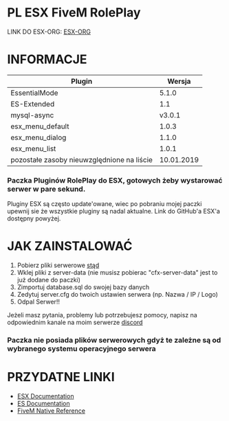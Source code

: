 # PL ESX FiveM RolePlay
LINK DO ESX-ORG:
[ESX-ORG](https://github.com/ESX-Org)

# INFORMACJE

| Plugin | Wersja |
| --- | --- |
| EssentialMode | 5.1.0 |
| ES-Extended | 1.1 |
| mysql-async | v3.0.1 |
| esx_menu_default | 1.0.3 |
| esx_menu_dialog | 1.1.0 |
| esx_menu_list | 1.0.1 |
| pozostałe zasoby nieuwzględnione na liście | 10.01.2019 |


### Paczka Pluginów RolePlay do ESX, gotowych żeby wystarować serwer w pare sekund.

Pluginy ESX są często update'owane, wiec po pobraniu mojej paczki upewnij sie że wszystkie pluginy są nadal aktualne. Link do GitHub'a ESX'a dostępny powyżej.

# JAK ZAINSTALOWAĆ

1. Pobierz pliki serwerowe [stąd](https://docs.fivem.net/server-manual/setting-up-a-server/)
2. Wklej pliki z server-data (nie musisz pobierac "cfx-server-data" jest to już dodane do paczki)
3. Zimportuj database.sql do swojej bazy danych
4. Zedytuj server.cfg do twoich ustawien serwera (np. Nazwa / IP / Logo)
5. Odpal Serwer!!

Jeżeli masz pytania, problemy lub potrzebujesz pomocy, napisz na odpowiednim kanale na moim serwerze [discord](https://discord.gg/thc7bYW)

### Paczka nie posiada plików serwerowych gdyż te zależne są od wybranego systemu operacyjnego serwera


# PRZYDATNE LINKI
- [ESX Documentation](https://esx-org.github.io/) 
- [ES Documentation](https://docs.essentialmode.com/)
- [FiveM Native Reference](https://runtime.fivem.net/doc/reference.html)

